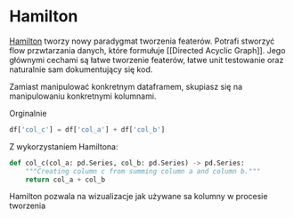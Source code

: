 # Hamilton
[Hamilton](https://github.com/stitchfix/hamilton) tworzy nowy paradygmat tworzenia featerów. Potrafi stworzyć flow przwtarzania danych, które formułuje [[Directed Acyclic Graph]]. Jego głównymi cechami są łatwe tworzenie featerów, łatwe unit testowanie oraz naturalnie sam dokumentujący się kod.

Zamiast manipulować konkretnym dataframem, skupiasz się na manipulowaniu konkretnymi kolumnami.

Orginalnie

```python
df['col_c'] = df['col_a'] + df['col_b']
```

Z wykorzystaniem Hamiltona:

```python
def col_c(col_a: pd.Series, col_b: pd.Series) -> pd.Series:
    """Creating column c from summing column a and column b."""
    return col_a + col_b
```

Hamilton pozwala na wizualizacje jak używane sa kolumny w procesie tworzenia 